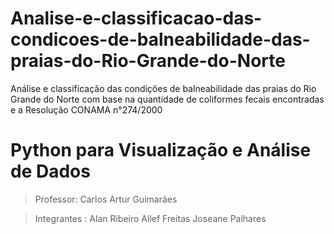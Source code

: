 # Analise-e-classificacao-das-condicoes-de-balneabilidade-das-praias-do-Rio-Grande-do-Norte
Análise e classificação das condições de balneabilidade das praias do Rio Grande do Norte com base na quantidade de coliformes fecais encontradas e a Resolução CONAMA n°274/2000

# Python para Visualização e Análise de Dados 
> Professor: Carlos Artur Guimarães

>Integrantes :
> Alan Ribeiro
> Allef Freitas 
> Joseane Palhares
